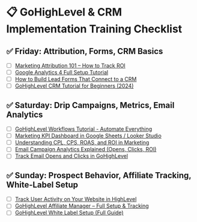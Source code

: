 # 📋 GoHighLevel & CRM Implementation Training Checklist

## ✅ Friday: Attribution, Forms, CRM Basics

- [ ] [Marketing Attribution 101 – How to Track ROI](https://www.youtube.com/watch?v=Q1eIPKdzP0Y)
- [ ] [Google Analytics 4 Full Setup Tutorial](https://www.youtube.com/watch?v=Ytuxoyxk90g)
- [ ] [How to Build Lead Forms That Connect to a CRM](https://www.youtube.com/watch?v=qqmpFv68YrA)
- [ ] [GoHighLevel CRM Tutorial for Beginners (2024)](https://www.youtube.com/watch?v=FtW1XcYf7oM)

## ✅ Saturday: Drip Campaigns, Metrics, Email Analytics

- [ ] [GoHighLevel Workflows Tutorial - Automate Everything](https://www.youtube.com/watch?v=8_Epk8rC5_U)
- [ ] [Marketing KPI Dashboard in Google Sheets / Looker Studio](https://www.youtube.com/watch?v=Gxy3cfObuHU)
- [ ] [Understanding CPL, CPS, ROAS, and ROI in Marketing](https://www.youtube.com/watch?v=5yYxqWr3lIg)
- [ ] [Email Campaign Analytics Explained (Opens, Clicks, ROI)](https://www.youtube.com/watch?v=DRjL7eI3keM)
- [ ] [Track Email Opens and Clicks in GoHighLevel](https://www.youtube.com/watch?v=d6H-0S8L0hw)

## ✅ Sunday: Prospect Behavior, Affiliate Tracking, White-Label Setup

- [ ] [Track User Activity on Your Website in HighLevel](https://www.youtube.com/watch?v=kdOwvWmUzCc)
- [ ] [GoHighLevel Affiliate Manager – Full Setup & Tracking](https://www.youtube.com/watch?v=JQtwLjlFvUs)
- [ ] [GoHighLevel White Label Setup (Full Guide)](https://www.youtube.com/watch?v=Kh6u6nRoRkE)
